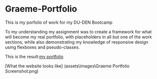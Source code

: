 # Graeme-Portfolio
This is my porfolio of work for my DU-DEN Bootcamp

To my understanding my assignment was to create a framework for what will become my real portfolio, with placeholders in all but one of the work sections, while also demonstrating my knowledge of responsive design using flexboxes and pseudo-classes.

This is the result:[my portfolio]()

[What the website looks like] (assets\images\Graeme Portfolio Screenshot.png)
